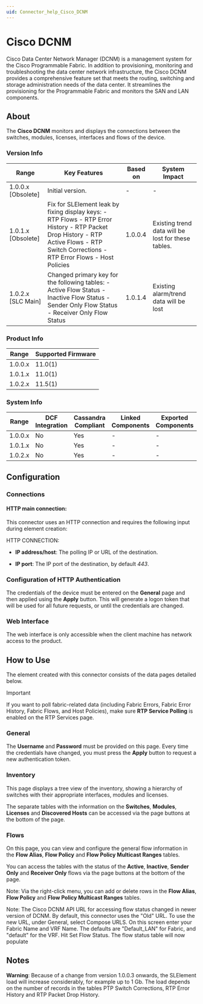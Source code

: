 ```yaml
---
uid: Connector_help_Cisco_DCNM
---
```


# Cisco DCNM

Cisco Data Center Network Manager (DCNM) is a management system for the Cisco Programmable Fabric. In addition to provisioning, monitoring and troubleshooting the data center network infrastructure, the Cisco DCNM provides a comprehensive feature set that meets the routing, switching and storage administration needs of the data center. It streamlines the provisioning for the Programmable Fabric and monitors the SAN and LAN components.

## About

The **Cisco DCNM** monitors and displays the connections between the switches, modules, licenses, interfaces and flows of the device.

### Version Info

| Range | Key Features | Based on | System Impact |
|--|--|--|--|
| 1.0.0.x [Obsolete] | Initial version. | - | - |
| 1.0.1.x [Obsolete] | Fix for SLElement leak by fixing display keys: - RTP Flows - RTP Error History - RTP Packet Drop History - RTP Active Flows - RTP Switch Corrections - RTP Error Flows - Host Policies | 1.0.0.4 | Existing trend data will be lost for these tables. |
| 1.0.2.x [SLC Main] | Changed primary key for the following tables: - Active Flow Status - Inactive Flow Status - Sender Only Flow Status - Receiver Only Flow Status | 1.0.1.4 | Existing alarm/trend data will be lost |

### Product Info

| Range | Supported Firmware |
|--|--|
| 1.0.0.x | 11.0(1) |
| 1.0.1.x | 11.0(1) |
| 1.0.2.x | 11.5(1) |

### System Info

| Range | DCF Integration | Cassandra Compliant | Linked Components | Exported Components |
|--|--|--|--|--|
| 1.0.0.x | No | Yes | - | - |
| 1.0.1.x | No | Yes | - | - |
| 1.0.2.x | No | Yes | - | - |

## Configuration

### Connections

#### HTTP main connection:

This connector uses an HTTP connection and requires the following input during element creation:

HTTP CONNECTION:

- **IP address/host**: The polling IP or URL of the destination.

- **IP port**: The IP port of the destination, by default *443*.

### Configuration of HTTP Authentication

The credentials of the device must be entered on the **General** page and then applied using the **Apply** button. This will generate a logon token that will be used for all future requests, or until the credentials are changed.

### Web Interface

The web interface is only accessible when the client machine has network access to the product.

## How to Use

The element created with this connector consists of the data pages detailed below.

> [!IMPORTANT]
> If you want to poll fabric-related data (including Fabric Errors, Fabric Error History, Fabric Flows, and Host Policies), make sure **RTP Service Polling** is enabled on the RTP Services page.

### General

The **Username** and **Password** must be provided on this page. Every time the credentials have changed, you must press the **Apply** button to request a new authentication token.

### Inventory

This page displays a tree view of the inventory, showing a hierarchy of switches with their appropriate interfaces, modules and licenses.

The separate tables with the information on the **Switches**, **Modules**, **Licenses** and **Discovered Hosts** can be accessed via the page buttons at the bottom of the page.

### Flows

On this page, you can view and configure the general flow information in the **Flow Alias**, **Flow Policy** and **Flow Policy Multicast Ranges** tables.

You can access the tables with the status of the **Active**, **Inactive**, **Sender Only** and **Receiver Only** flows via the page buttons at the bottom of the page.

Note: Via the right-click menu, you can add or delete rows in the **Flow Alias**, **Flow Policy** and **Flow Policy Multicast Ranges** tables.

Note: The Cisco DCNM API URL for accessing flow status changed in newer version of DCNM. By default, this connector uses the "Old" URL. To use the new URL, under General, select Compose URLS. On this screen enter your Fabric Name and VRF Name. The defaults are "Default_LAN" for Fabric, and "default" for the VRF. Hit Set Flow Status. The flow status table will now populate

## Notes

**Warning**: Because of a change from version 1.0.0.3 onwards, the SLElement load will increase considerably, for example up to 1 Gb. The load depends on the number of records in the tables PTP Switch Corrections, RTP Error History and RTP Packet Drop History.
